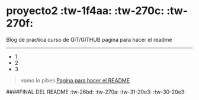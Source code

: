 # proyecto2 :tw-1f4aa: :tw-270c: :tw-270f:
Blog de practica curso de GIT/GITHUB
pagina para hacer el readme

------------

- 1
- 2
- 3

>vamo lo pibes
[Pagina para hacer el README](https://pandao.github.io/editor.md/en.html "Pagina para hacer el README")

####FINAL DEL README :tw-26bd: :tw-270a: :tw-31-20e3: :tw-30-20e3:
